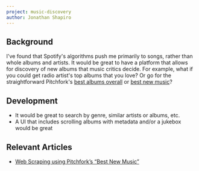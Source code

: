 ```yaml
---
project: music-discovery
author: Jonathan Shapiro
---
```


## Background
I've found that Spotify's algorithms push me primarily to songs, rather than whole albums and artists. It would be great to have a platform that allows for discovery of new albums that music critics decide. For example, what if you could get radio artist's top albums that you love? Or go for the straightforward Pitchfork's [best albums overall](https://pitchfork.com/features/lists-and-guides/best-albums-2021/) or [best new music](https://pitchfork.com/best/)?

## Development
* It would be great to search by genre, similar artists or albums, etc.
* A UI that includes scrolling albums with metadata and/or a jukebox would be great

## Relevant Articles
* [Web Scraping using Pitchfork’s “Best New Music”](https://medium.com/@stephaniecaress/scraping-pitchforks-best-new-music-be563d18ea4f)
